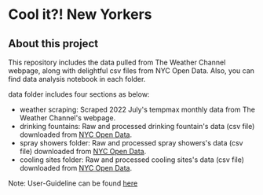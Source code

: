 # Cool it?! New Yorkers
## About this project

This repository includes the data pulled from The Weather Channel webpage, along with delightful csv files from NYC Open Data. Also, you can find data analysis notebook in each folder.

data folder includes four sections as below:
- weather scraping: Scraped 2022 July's tempmax monthly data from The Weather Channel's webpage.
- drinking fountains: Raw and processed drinking fountain's data (csv file) downloaded from [NYC Open Data](https://data.cityofnewyork.us/dataset/Cool-It-NYC-2020-Drinking-Fountains/wxhr-qbhz).
- spray showers folder: Raw and processed spray showers's data (csv file) downloaded from [NYC Open Data](https://data.cityofnewyork.us/dataset/Cool-It-NYC-2020-Spray-Showers/tzuk-eq2f).
- cooling sites folder: Raw and processed cooling sites's data (csv file) downloaded from [NYC Open Data](https://data.cityofnewyork.us/dataset/Cool-It-NYC-2020-Cooling-Sites/h2bn-gu9k).

Note: User-Guideline can be found [here](https://docs.google.com/spreadsheets/d/1GpXHX9p0e520LcAf3gstOKTQm64wxkdDUiACjhMwd9Q/edit#gid=974986071)
